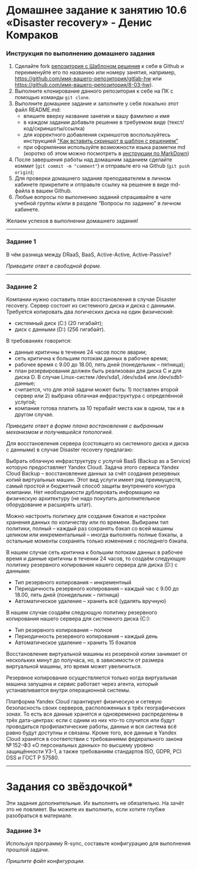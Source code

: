 # Домашнее задание к занятию 10.6 «Disaster recovery» - Денис Комраков


### Инструкция по выполнению домашнего задания

1. Сделайте fork [репозитория c Шаблоном решения](https://github.com/netology-code/sys-pattern-homework) к себе в Github и переименуйте его по названию или номеру занятия, например, https://github.com/имя-вашего-репозитория/gitlab-hw или https://github.com/имя-вашего-репозитория/8-03-hw).
2. Выполните клонирование данного репозитория к себе на ПК с помощью команды `git clone`.
3. Выполните домашнее задание и заполните у себя локально этот файл README.md:
   - впишите вверху название занятия и вашу фамилию и имя
   - в каждом задании добавьте решение в требуемом виде (текст/код/скриншоты/ссылка)
   - для корректного добавления скриншотов воспользуйтесь инструкцией ["Как вставить скриншот в шаблон с решением"](https://github.com/netology-code/sys-pattern-homework/blob/main/screen-instruction.md)
   - при оформлении используйте возможности языка разметки md (коротко об этом можно посмотреть в [инструкции по MarkDown](https://github.com/netology-code/sys-pattern-homework/blob/main/md-instruction.md))
4. После завершения работы над домашним заданием сделайте коммит (`git commit -m "comment"`) и отправьте его на Github (`git push origin`);
5. Для проверки домашнего задания преподавателем в личном кабинете прикрепите и отправьте ссылку на решение в виде md-файла в вашем Github.
6. Любые вопросы по выполнению заданий спрашивайте в чате учебной группы и/или в разделе “Вопросы по заданию” в личном кабинете.

Желаем успехов в выполнении домашнего задания!

---

### Задание 1

В чём разница между DRaaS, BaaS, Active-Active, Active-Passive?

*Приведите ответ в свободной форме.*

---

### Задание 2

Компании нужно составить план восстановления в случае Disaster recovery. Сервер состоит из системного диска и диска с данными. 
Требуется копировать два логических диска на один физический: 
- системный диск (C:) (20 гигабайт);
- диск с данными (D:) (256 гигабайт). 

В требованиях говорится: 
- данные критичны в течение 24 часов после аварии;
- сеть критична к большим потокам данных в рабочее время;
- рабочее время с 9.00 до 18.00, пять дней (понедельник – пятница);
- план резервирования должен быть реализован для диска C и для диска D. В случае Linux-систем /dev/sda1, /dev/sda4 или /dev/sdb1-данные;
- считается, что для этой задачи может быть: 1) поставлен второй сервер или 2) выбрана облачная инфраструктура с определённой услугой;
- компания готова платить за 10 терабайт места как в одном, так и в другом случае.
 
*Приведите ответ в форме плана востановления с выбранным механизмом и получившейся топологией.*

Для восстановления сервера (состоящего из системного диска и диска с данными) в случае Disaster recovery предлагаю:

Выбрать облачную инфраструктуру с услугой BaaS (Backup as a Service) которую предоставляет Yandex Cloud. Задача этого сервиса Yandex Cloud Backup – восстановление данных за счёт создания резервных копий виртуальных машин. Этот вид услуги имеет ряд преимуществ, самый простой и бюджетный способ защиты внутреннего контура компании. Нет необходимости дублировать информацию на физическую архитектуру (не надо покупать дополнительное оборудование и расширять штат).

Можно настроить политику для создания бэкапов и настройки хранения данных по количеству или по времени. Выбираем тип политики, полный – каждый раз сохранять бэкап со всей машины целиком или инкрементальный – иногда выполнять полные бэкапы, а остальные моменты сохранять только изменения с последнего бэкапа.

В нашем случае сеть критична к большим потокам данных в рабочее время и данные критичны в течении 24 часов, то создаём следующую политику резервного копирования нашего сервера для диска (D:) с данными:
- Тип резервного копирования – инкрементный
- Периодичность резервного копирования – каждый час с 9.00 до 18.00, пять дней (понедельник – пятница)
- Автоматическое удаление – хранить всё (удалять вручную)


В нашем случае создаём следующую политику резервного копирования нашего сервера для системного диска (С:):
- Тип резервного копирования – полное
- Периодичность резервного копирования – каждый день
- Автоматическое удаление – хранить 15 бэкапов

Восстановление виртуальной машины из резервной копии занимает от нескольких минут до получаса, но, в зависимости от размера виртуальной машины, это время может увеличиться.

Резервное копирование осуществляется только когда виртуальная машина запущена и сервис работает через агента, который устанавливается внутри операционной системы.

Платформа Yandex Cloud гарантирует физическую и сетевую безопасность своих серверов, расположенных в трёх географических зонах. То есть все данные хранятся и одновременно распределены в трёх дата-центрах: если с одним из них что-то случится или будут проводиться профилактические работы, данные и вся система всё равно будут доступны и связаны. Кроме того, все данные в Yandex Cloud хранятся в соответствии с требованиями федерального закона № 152-ФЗ «О персональных данных» по высшему уровню защищённости УЗ-1, а также требованиям стандартов ISO, GDPR, PCI DSS и ГОСТ Р 57580.

---

# Задания со звёздочкой*

Эти задания дополнительные. Их выполнять не обязательно. На зачёт это не повлияет. Вы можете их выполнить, если хотите глубже разобраться в материале.
 

### Задание 3*

Используя программу R-sync, составьте конфигурацию для выполнения прошлой задачи.

*Пришлите файл конфигурации.*
